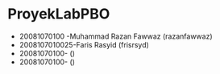 # ProyekLabPBO 
- 20081070100  -Muhammad Razan Fawwaz (razanfawwaz)
- 2008107010025-Faris Rasyid (frisrsyd)
- 20081070100- ()
- 20081070100- ()
